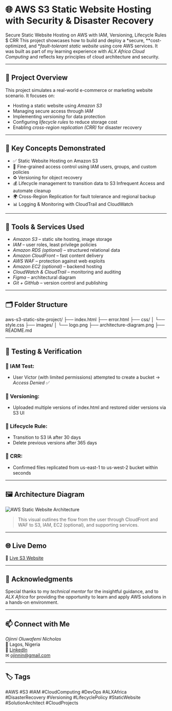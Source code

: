 # 🌐 AWS S3 Static Website Hosting with Security & Disaster Recovery
Secure Static Website Hosting on AWS with IAM, Versioning, Lifecycle Rules $ CRR
This project showcases how to build and deploy a *secure, **cost-optimized, and **fault-tolerant static website* using core AWS services. It was built as part of my learning experience with *ALX Africa Cloud Computing* and reflects key principles of cloud architecture and security.

---

## 📌 Project Overview

This project simulates a real-world e-commerce or marketing website scenario. It focuses on:
- Hosting a static website using *Amazon S3*
- Managing secure access through *IAM*
- Implementing *versioning* for data protection
- Configuring *lifecycle rules* to reduce storage cost
- Enabling *cross-region replication (CRR)* for disaster recovery

---

## 🧠 Key Concepts Demonstrated

- ✅ Static Website Hosting on Amazon S3
- 🔐 Fine-grained access control using IAM users, groups, and custom policies
- ♻ Versioning for object recovery
- 💰 Lifecycle management to transition data to S3 Infrequent Access and automate cleanup
- 🌍 Cross-Region Replication for fault tolerance and regional backup
- 📊 Logging & Monitoring with CloudTrail and CloudWatch

---

## 🧰 Tools & Services Used

- *Amazon S3* – static site hosting, image storage  
- *IAM* – user roles, least privilege policies  
- *Amazon RDS (optional)* – structured relational data  
- *Amazon CloudFront* – fast content delivery  
- *AWS WAF* – protection against web exploits  
- *Amazon EC2 (optional)* – backend hosting  
- *CloudWatch & CloudTrail* – monitoring and auditing  
- *Figma* – architectural diagram  
- *Git + GitHub* – version control and publishing

---

## 🗂 Folder Structure

aws-s3-static-site-project/
├── index.html
├── error.html
├── css/
│   └── style.css
├── images/
│   └── logo.png
├── architecture-diagram.png
├── README.md

---

## 🧪 Testing & Verification

### 🔹 IAM Test:
- User Victor (with limited permissions) attempted to create a bucket → *Access Denied* ✅

### 🔹 Versioning:
- Uploaded multiple versions of index.html and restored older versions via S3 UI

### 🔹 Lifecycle Rule:
- Transition to S3 IA after 30 days  
- Delete previous versions after 365 days

### 🔹 CRR:
- Confirmed files replicated from us-east-1 to us-west-2 bucket within seconds

---

## 🖼 Architecture Diagram

![AWS Static Website Architecture](architecture-diagram.png)

> This visual outlines the flow from the user through CloudFront and WAF to S3, IAM, EC2 (optional), and supporting services.

---

## 🌐 Live Demo

🔗 [Live S3 Website](http://stnicholas-startup-static-website.s3-website-us-east-1.amazonaws.com)

---

## 🙏 Acknowledgments

Special thanks to my *technical mentor* for the insightful guidance, and to *ALX Africa* for providing the opportunity to learn and apply AWS solutions in a hands-on environment.

---

## 📫 Connect with Me

*Ojinni Oluwafemi Nicholas*  
📍 Lagos, Nigeria  
🔗 [LinkedIn](https://www.linkedin.com/in/ojinni-oluwafemi11/)  
✉ ojinnin@gmail.com

---

## 🏷 Tags

#AWS #S3 #IAM #CloudComputing #DevOps #ALXAfrica #DisasterRecovery #Versioning #LifecyclePolicy #StaticWebsite #SolutionArchitect #CloudProjects
